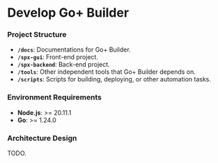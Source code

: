 # Develop Go+ Builder

### Project Structure

- **`/docs`**: Documentations for Go+ Builder.
- **`/spx-gui`**: Front-end project.
- **`/spx-backend`**: Back-end project.
- **`/tools`**: Other independent tools that Go+ Builder depends on.
- **`/scripts`**: Scripts for building, deploying, or other automation tasks.

### Environment Requirements

- **Node.js**: >= 20.11.1
- **Go**: >= 1.24.0

### Architecture Design

TODO.
